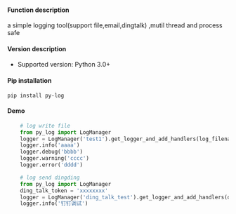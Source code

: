 #### Function description
a simple logging tool(support file,email,dingtalk) ,mutil thread and process safe

#### Version description
* Supported version: Python 3.0+

#### Pip installation
```shell
pip install py-log
```

#### Demo
```python
    # log write file
    from py_log import LogManager
    logger = LogManager('test1').get_logger_and_add_handlers(log_filename='test1.log')
    logger.info('aaaa')
    logger.debug('bbbb')
    logger.warning('cccc')
    logger.error('dddd')
```

```python
    # log send dingding
    from py_log import LogManager
    ding_talk_token = 'xxxxxxxx'
    logger = LogManager('ding_talk_test').get_logger_and_add_handlers(ding_talk_token=ding_talk_token)
    logger.info('钉钉调试')
```